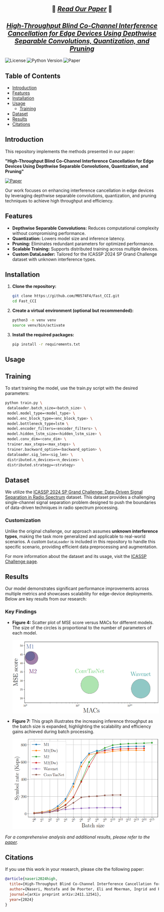 <div align="center">

## 📄 ***[Read Our Paper](https://arxiv.org/pdf/2411.12541)*** 📄  
## ***[High-Throughput Blind Co-Channel Interference Cancellation for Edge Devices Using Depthwise Separable Convolutions, Quantization, and Pruning](https://arxiv.org/pdf/2411.12541)*** 
</div>

![License](https://img.shields.io/badge/license-MIT-blue.svg)
![Python Version](https://img.shields.io/badge/python-3.8%2B-blue.svg)
![Paper](https://img.shields.io/badge/paper-arXiv%202424.12541-blue.svg)

## Table of Contents

- [Introduction](#introduction)
- [Features](#features)
- [Installation](#installation)
- [Usage](#usage)
  - [Training](#training)
- [Dataset](#dataset)
- [Results](#results)
- [Citations](#citations)

## Introduction

This repository implements the methods presented in our paper:

**"High-Throughput Blind Co-Channel Interference Cancellation for Edge Devices Using Depthwise Separable Convolutions, Quantization, and Pruning"**

[![Paper](https://img.shields.io/badge/paper-arXiv%202424.12541-blue.svg)](https://arxiv.org/pdf/2411.12541)

Our work focuses on enhancing interference cancellation in edge devices by leveraging depthwise separable convolutions, quantization, and pruning techniques to achieve high throughput and efficiency.

## Features

- **Depthwise Separable Convolutions:** Reduces computational complexity without compromising performance.
- **Quantization:** Lowers model size and inference latency.
- **Pruning:** Eliminates redundant parameters for optimized performance.
- **Scalable Training:** Supports distributed training across multiple devices.
- **Custom DataLoader:** Tailored for the ICASSP 2024 SP Grand Challenge dataset with unknown interference types.

## Installation

1. **Clone the repository:**
   ```bash
   git clone https://github.com/M0574F4/Fast_CCI.git
   cd Fast_CCI
   
2. **Create a virtual environment (optional but recommended):**
   ```bash
   python3 -m venv venv
   source venv/bin/activate
   
3. **Install the required packages:**
   ```bash
   pip install -r requirements.txt

## Usage
## Training
To start training the model, use the train.py script with the desired parameters:

   ```bash
  python train.py \
    dataloader.batch_size=<batch_size> \
    model.model_type=<model_type> \
    model.enc_block_type=<enc_block_type> \
    model.bottleneck_type=lstm \
    model.encoder_filters=<encoder_filters> \
    model.hidden_lstm_size=<hidden_lstm_size> \
    model.conv_dim=<conv_dim> \
    trainer.max_steps=<max_steps> \
    trainer.backward_option=<backward_option> \
    dataloader.sig_len=<sig_len> \
    distributed.n_devices=<n_devices> \
    distributed.strategy=<strategy>
```

## Dataset

We utilize the [ICASSP 2024 SP Grand Challenge: Data-Driven Signal Separation in Radio Spectrum](https://rfchallenge.mit.edu/icassp24-single-channel/) dataset. This dataset provides a challenging single-channel signal separation problem designed to push the boundaries of data-driven techniques in radio spectrum processing.

### Customization

Unlike the original challenge, our approach assumes **unknown interference types**, making the task more generalized and applicable to real-world scenarios. A custom `DataLoader` is included in this repository to handle this specific scenario, providing efficient data preprocessing and augmentation.

For more information about the dataset and its usage, visit the [ICASSP Challenge page](https://rfchallenge.mit.edu/icassp24-single-channel/).

## Results

Our model demonstrates significant performance improvements across multiple metrics and showcases scalability for edge-device deployments. Below are key results from our research:

### Key Findings

- **Figure 4:** Scatter plot of MSE score versus MACs for different models. The size of the circles is proportional to the number of parameters of each model.

  ![Figure 4](Fig4.png)

- **Figure 7:** This graph illustrates the increasing inference throughput as the batch size is expanded, highlighting the scalability and efficiency gains achieved during batch processing.

  ![Figure 7](Fig7.png)
  
_For a comprehensive analysis and additional results, please refer to the [paper](https://arxiv.org/pdf/2411.12541)._ 

## Citations

If you use this work in your research, please cite the following paper:

```bibtex
@article{naseri2024high,
  title={High-Throughput Blind Co-Channel Interference Cancellation for Edge Devices Using Depthwise Separable Convolutions, Quantization, and Pruning},
  author={Naseri, Mostafa and De Poorter, Eli and Moerman, Ingrid and Poor, H Vincent and Shahid, Adnan},
  journal={arXiv preprint arXiv:2411.12541},
  year={2024}
}
